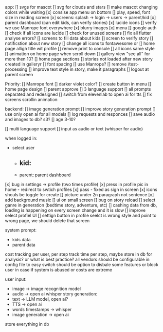 
app:
[] svgs for mascot
[] svg for clouds and stars
[] make mascot changing colors while waiting
[x] consise app menu on bottom
[] play, speed, font size in reading screen
[x] screens: splash -> login -> users -> parent/kid 
[x] parent dashboard (can edit kids, can verify stories)
[x] lucide icons
[] verify we use Manrope font everywhere
[x] blurry images 
[x] menu
[] google auth
[] check if all icons are lucide 
[] check for unused screens
[] fix all flutter analyse errors?
[] screens to fill data about kids 
[] screen to verify story
[] notificstion about new story
[] change all icons to fontawesome or 
[] home page alligh title wit profile
[] remove print to console
[] all icons same style
[] animation on home page when scroll down
[] gallery view "see all" for more then 10?
[] home page sections
[] stories not loaded after new story created in galleryr
[] font spacing
[] use Manrope?
[] remove /test-processing
[] improve text style in story, make it paragraphs
[] logout at parent screen

Priority:
[] Manrope font
[] darker violet color?
[] create button in menu
[] home page design
[] parent approve
[] 3 language support
[] all prompts separated and redesigned
[] switch from elevenlab to open ai for tts
[] fix screens scrollin animation

backend:
[] image generation prompt
[] improve story generation prompt
[] use only open ai for all models
[] log requests and responces
[] save audio and images to db? s3?
[] age 3-10?


[] multi language support
[] input as audio or text (whisper for audio)


when logged in:
- select user
    - kid:
        - 
    - parent:
        parent dashboard


[x] bug in settings -> profile (two times profile)
[x] press in profile pic in home - redirect to swtich profiles
[x] pass - fixed as sign in screen
[x] icons shouls be toggle for create
[] picture under 2n paragraph not sentence
[x] add background music
[] ui on small screen
[] bug on story reload
[] select ganre in generation (bedtime story, adventure, etc)
[] cashing data from db, loading is happening on every screen change and it is slow
[] improve select profiel UI
[] settign button in profile seelct is wrong style and point to wrong page, we should delete that screen


<!-- models update -->

system prompt:
- kids data
- parent data

cost tracking per user, per step
track time per step, maybe store in db for analysis? or what is best practice?
all vendors should be configurable in config file to easy switch
should be option to disbale some features or block user in case if system is abused or costs are extreme

user input:
- image -> image recognition model
- audio -> open ai whisper
story generation:
- text -> LLM model, open ai?
- TTS -> open ai
- words timestamps -> whisper 
- image generation -> open ai

store everything in db 
